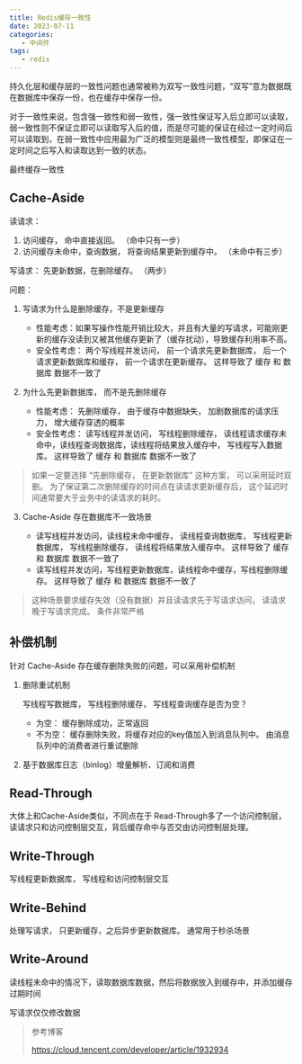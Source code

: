 ```yaml
---
title: Redis缓存一致性
date: 2023-07-11
categories:
   - 中间件
tags:
   - redis
---
```


持久化层和缓存层的一致性问题也通常被称为双写一致性问题，“双写”意为数据既在数据库中保存一份，也在缓存中保存一份。

对于一致性来说，包含强一致性和弱一致性，强一致性保证写入后立即可以读取，弱一致性则不保证立即可以读取写入后的值，而是尽可能的保证在经过一定时间后可以读取到，在弱一致性中应用最为广泛的模型则是最终一致性模型，即保证在一定时间之后写入和读取达到一致的状态。

最终缓存一致性

## Cache-Aside

读请求：

1. 访问缓存， 命中直接返回。 （命中只有一步）
2. 访问缓存未命中，查询数据， 将查询结果更新到缓存中。 （未命中有三步）

写请求： 先更新数据，在删除缓存。 （两步）

问题：

1. 写请求为什么是删除缓存，不是更新缓存

    * 性能考虑：如果写操作性能开销比较大，并且有大量的写请求，可能刚更新的缓存没读到又被其他缓存更新了（缓存扰动），导致缓存利用率不高。
    * 安全性考虑： 两个写线程并发访问， 前一个请求先更新数据库， 后一个请求更新数据库和缓存， 前一个请求在更新缓存。 这样导致了 缓存 和 数据库 数据不一致了


2. 为什么先更新数据库， 而不是先删除缓存
    * 性能考虑： 先删除缓存， 由于缓存中数据缺失， 加剧数据库的请求压力， 增大缓存穿透的概率
    * 安全性考虑： 读写线程并发访问， 写线程删除缓存， 读线程请求缓存未命中，读线程查询数据库，读线程将结果放入缓存中， 写线程写入数据库。 这样导致了 缓存 和 数据库 数据不一致了

> 如果一定要选择 “先删除缓存， 在更新数据库” 这种方案， 可以采用延时双删。 为了保证第二次删除缓存的时间点在读请求更新缓存后， 这个延迟时间通常要大于业务中的读请求的耗时。

3. Cache-Aside 存在数据库不一致场景

    * 读写线程并发访问，读线程未命中缓存， 读线程查询数据库， 写线程更新数据库， 写线程删除缓存， 读线程将结果放入缓存中。 这样导致了 缓存 和 数据库 数据不一致了
    * 读写线程并发访问，写线程更新数据库，读线程命中缓存，写线程删除缓存。 这样导致了 缓存 和 数据库 数据不一致了

> 这种场景要求缓存失效（没有数据）并且读请求先于写请求访问， 读请求晚于写请求完成。 条件非常严格

## 补偿机制

针对 Cache-Aside 存在缓存删除失败的问题，可以采用补偿机制

1. 删除重试机制

   写线程写数据库， 写线程删除缓存， 写线程查询缓存是否为空？
    * 为空： 缓存删除成功，正常返回
    * 不为空： 缓存删除失败，将缓存对应的key值加入到消息队列中。 由消息队列中的消费者进行重试删除

2. 基于数据库日志（binlog）增量解析、订阅和消费

## Read-Through

大体上和Cache-Aside类似，不同点在于 Read-Through多了一个访问控制层， 读请求只和访问控制层交互，背后缓存命中与否交由访问控制层处理。

## Write-Through

写线程更新数据库， 写线程和访问控制层交互

## Write-Behind
处理写请求， 只更新缓存，之后异步更新数据库。 通常用于秒杀场景

## Write-Around
读线程未命中的情况下，读取数据库数据，然后将数据放入到缓存中，并添加缓存过期时间

写请求仅仅修改数据

> 参考博客
>
> https://cloud.tencent.com/developer/article/1932934
